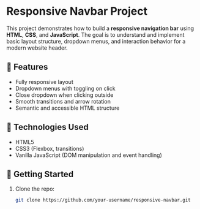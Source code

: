 # Responsive Navbar Project

This project demonstrates how to build a **responsive navigation bar** using **HTML**, **CSS**, and **JavaScript**. The goal is to understand and implement basic layout structure, dropdown menus, and interaction behavior for a modern website header.

## 🔧 Features

- Fully responsive layout
- Dropdown menus with toggling on click
- Close dropdown when clicking outside
- Smooth transitions and arrow rotation
- Semantic and accessible HTML structure

## 📁 Technologies Used

- HTML5
- CSS3 (Flexbox, transitions)
- Vanilla JavaScript (DOM manipulation and event handling)

## 🚀 Getting Started

1. Clone the repo:
   ```bash
   git clone https://github.com/your-username/responsive-navbar.git
   ```
